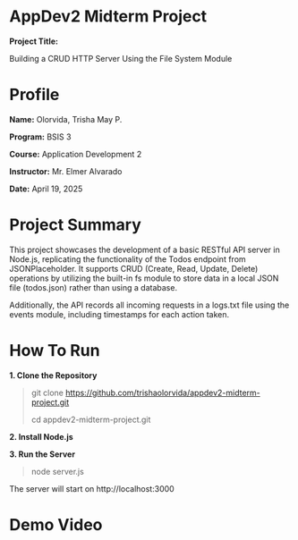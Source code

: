 # AppDev2 Midterm Project
**Project Title:**

Building a CRUD HTTP Server Using the File System Module

# Profile
**Name:** Olorvida, Trisha May P.

**Program:** BSIS 3

**Course:** Application Development 2

**Instructor:** Mr. Elmer Alvarado

**Date:** April 19, 2025

# Project Summary

This project showcases the development of a basic RESTful API server in Node.js, replicating the functionality of the Todos endpoint from JSONPlaceholder. It supports CRUD (Create, Read, Update, Delete) operations by utilizing the built-in fs module to store data in a local JSON file (todos.json) rather than using a database.

Additionally, the API records all incoming requests in a logs.txt file using the events module, including timestamps for each action taken.

# How To Run

**1. Clone the Repository**

> git clone https://github.com/trishaolorvida/appdev2-midterm-project.git
>
> cd appdev2-midterm-project.git

**2. Install Node.js**

**3. Run the Server**

> node server.js

The server will start on http://localhost:3000

# Demo Video

